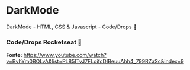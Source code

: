 # DarkMode
DarkMode - HTML, CSS &amp; Javascript - Code/Drops 🚀
### Code/Drops Rocketseat 🚀
**Fonte:** https://www.youtube.com/watch?v=BvhYm0BOLvA&list=PL85ITvJ7FLoifcDIBeuuAhh4_799RZaSc&index=9

